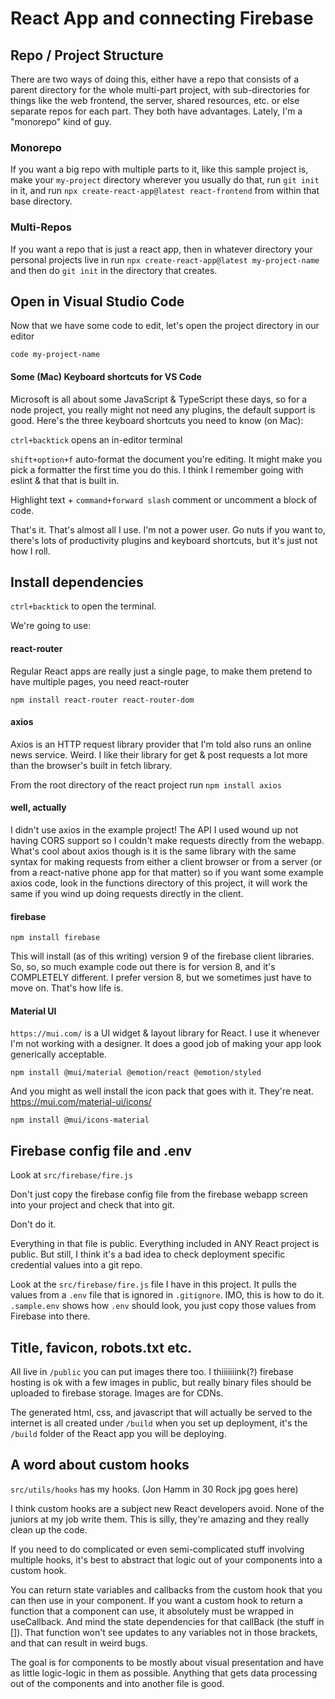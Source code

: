 # React App and connecting Firebase

## Repo / Project Structure

There are two ways of doing this, either have a repo that consists of a parent directory for the whole multi-part project, with sub-directories for things like the web frontend, the server, shared resources, etc. or else separate repos for each part. They both have advantages. Lately, I'm a "monorepo" kind of guy.
### Monorepo

If you want a big repo with multiple parts to it, like this sample project is, make your `my-project` directory wherever you usually do that, run `git init` in it, and run `npx create-react-app@latest react-frontend` from within that base directory.

### Multi-Repos

If you want a repo that is just a react app, then in whatever directory your personal projects live in run `npx create-react-app@latest my-project-name` and then do `git init` in the directory that creates.

## Open in Visual Studio Code

Now that we have some code to edit, let's open the project directory in our editor

`code my-project-name`

#### Some (Mac) Keyboard shortcuts for VS Code

Microsoft is all about some JavaScript & TypeScript these days, so for a node project, you really might not need any plugins, the default support is good. Here's the three keyboard shortcuts you need to know (on Mac):

`ctrl+backtick` opens an in-editor terminal

`shift+option+f` auto-format the document you're editing. It might make you pick a formatter the first time you do this. I think I remember going with eslint & that that is built in.

Highlight text + `command+forward slash` comment or uncomment a block of code.

That's it. That's almost all I use. I'm not a power user. Go nuts if you want to, there's lots of productivity plugins and keyboard shortcuts, but it's just not how I roll.

## Install dependencies

`ctrl+backtick` to open the terminal.

We're going to use:

#### react-router

Regular React apps are really just a single page, to make them pretend to have multiple pages, you need react-router

`npm install react-router react-router-dom`

#### axios

Axios is an HTTP request library provider that I'm told also runs an online news service. Weird. I like their library for get & post requests a lot more than the browser's built in fetch library.

From the root directory of the react project run `npm install axios`

#### well, actually

I didn't use axios in the example project! The API I used wound up not having CORS support so I couldn't make requests directly from the webapp. What's cool about axios though is it is the same library with the same syntax for making requests from either a client browser or from a server (or from a react-native phone app for that matter) so if you want some example axios code, look in the functions directory of this project, it will work the same if you wind up doing requests directly in the client.

#### firebase

`npm install firebase`

This will install (as of this writing) version 9 of the firebase client libraries. So, so, so much example code out there is for version 8, and it's COMPLETELY different. I prefer version 8, but we sometimes just have to move on. That's how life is.

#### Material UI

`https://mui.com/` is a UI widget & layout library for React. I use it whenever I'm not working with a designer. It does a good job of making your app look generically acceptable.

`npm install @mui/material @emotion/react @emotion/styled`

And you might as well install the icon pack that goes with it. They're neat. https://mui.com/material-ui/icons/

`npm install @mui/icons-material`

## Firebase config file and .env

Look at `src/firebase/fire.js`

Don't just copy the firebase config file from the firebase webapp screen into your project and check that into git.

Don't do it.

Everything in that file is public. Everything included in ANY React project is public. But still, I think it's a bad idea to check deployment specific credential values into a git repo.

Look at the `src/firebase/fire.js` file I have in this project. It pulls the values from a `.env` file that is ignored in `.gitignore`. IMO, this is how to do it. `.sample.env` shows how `.env` should look, you just copy those values from Firebase into there.

## Title, favicon, robots.txt etc.

All live in `/public` you can put images there too. I thiiiiiiink(?) firebase hosting is ok with a few images in public, but really binary files should be uploaded to firebase storage. Images are for CDNs.

The generated html, css, and javascript that will actually be served to the internet is all created under `/build` when you set up deployment, it's the `/build` folder of the React app you will be deploying.

## A word about custom hooks

`src/utils/hooks` has my hooks. (Jon Hamm in 30 Rock jpg goes here)

I think custom hooks are a subject new React developers avoid. None of the juniors at my job write them. This is silly, they're amazing and they really clean up the code.

If you need to do complicated or even semi-complicated stuff involving multiple hooks, it's best to abstract that logic out of your components into a custom hook.

You can return state variables and callbacks from the custom hook that you can then use in your component. If you want a custom hook to return a function that a component can use, it absolutely must be wrapped in useCallback. And mind the state dependencies for that callBack (the stuff in []). That function won't see updates to any variables not in those brackets, and that can result in weird bugs.

The goal is for components to be mostly about visual presentation and have as little logic-logic in them as possible. Anything that gets data processing out of the components and into another file is good.